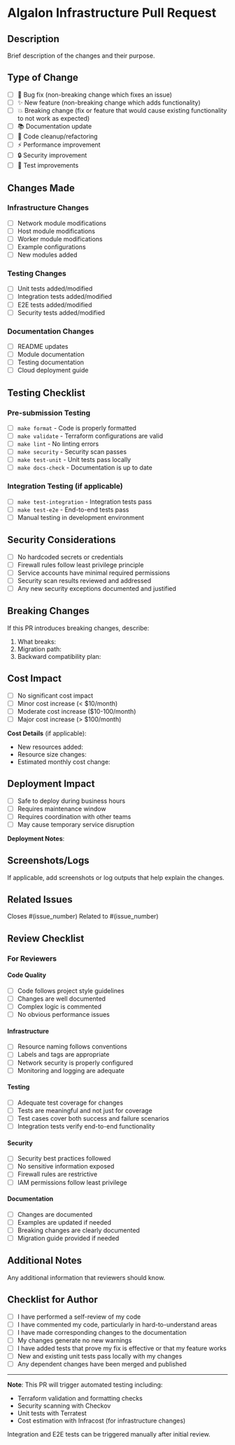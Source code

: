 # Algalon Infrastructure Pull Request

## Description

Brief description of the changes and their purpose.

## Type of Change

- [ ] 🐛 Bug fix (non-breaking change which fixes an issue)
- [ ] ✨ New feature (non-breaking change which adds functionality)
- [ ] 💥 Breaking change (fix or feature that would cause existing functionality to not work as expected)
- [ ] 📚 Documentation update
- [ ] 🧹 Code cleanup/refactoring
- [ ] ⚡ Performance improvement
- [ ] 🔒 Security improvement
- [ ] 🧪 Test improvements

## Changes Made

### Infrastructure Changes
- [ ] Network module modifications
- [ ] Host module modifications
- [ ] Worker module modifications
- [ ] Example configurations
- [ ] New modules added

### Testing Changes
- [ ] Unit tests added/modified
- [ ] Integration tests added/modified
- [ ] E2E tests added/modified
- [ ] Security tests added/modified

### Documentation Changes
- [ ] README updates
- [ ] Module documentation
- [ ] Testing documentation
- [ ] Cloud deployment guide

## Testing Checklist

### Pre-submission Testing
- [ ] `make format` - Code is properly formatted
- [ ] `make validate` - Terraform configurations are valid
- [ ] `make lint` - No linting errors
- [ ] `make security` - Security scan passes
- [ ] `make test-unit` - Unit tests pass locally
- [ ] `make docs-check` - Documentation is up to date

### Integration Testing (if applicable)
- [ ] `make test-integration` - Integration tests pass
- [ ] `make test-e2e` - End-to-end tests pass
- [ ] Manual testing in development environment

## Security Considerations

- [ ] No hardcoded secrets or credentials
- [ ] Firewall rules follow least privilege principle
- [ ] Service accounts have minimal required permissions
- [ ] Security scan results reviewed and addressed
- [ ] Any new security exceptions documented and justified

## Breaking Changes

If this PR introduces breaking changes, describe:

1. What breaks:
2. Migration path:
3. Backward compatibility plan:

## Cost Impact

- [ ] No significant cost impact
- [ ] Minor cost increase (< $10/month)
- [ ] Moderate cost increase ($10-100/month)
- [ ] Major cost increase (> $100/month)

**Cost Details** (if applicable):
- New resources added:
- Resource size changes:
- Estimated monthly cost change:

## Deployment Impact

- [ ] Safe to deploy during business hours
- [ ] Requires maintenance window
- [ ] Requires coordination with other teams
- [ ] May cause temporary service disruption

**Deployment Notes**:

## Screenshots/Logs

If applicable, add screenshots or log outputs that help explain the changes.

## Related Issues

Closes #(issue_number)
Related to #(issue_number)

## Review Checklist

### For Reviewers

#### Code Quality
- [ ] Code follows project style guidelines
- [ ] Changes are well documented
- [ ] Complex logic is commented
- [ ] No obvious performance issues

#### Infrastructure
- [ ] Resource naming follows conventions
- [ ] Labels and tags are appropriate
- [ ] Network security is properly configured
- [ ] Monitoring and logging are adequate

#### Testing
- [ ] Adequate test coverage for changes
- [ ] Tests are meaningful and not just for coverage
- [ ] Test cases cover both success and failure scenarios
- [ ] Integration tests verify end-to-end functionality

#### Security
- [ ] Security best practices followed
- [ ] No sensitive information exposed
- [ ] Firewall rules are restrictive
- [ ] IAM permissions follow least privilege

#### Documentation
- [ ] Changes are documented
- [ ] Examples are updated if needed
- [ ] Breaking changes are clearly documented
- [ ] Migration guide provided if needed

## Additional Notes

Any additional information that reviewers should know.

## Checklist for Author

- [ ] I have performed a self-review of my code
- [ ] I have commented my code, particularly in hard-to-understand areas
- [ ] I have made corresponding changes to the documentation
- [ ] My changes generate no new warnings
- [ ] I have added tests that prove my fix is effective or that my feature works
- [ ] New and existing unit tests pass locally with my changes
- [ ] Any dependent changes have been merged and published

---

**Note**: This PR will trigger automated testing including:
- Terraform validation and formatting checks
- Security scanning with Checkov
- Unit tests with Terratest
- Cost estimation with Infracost (for infrastructure changes)

Integration and E2E tests can be triggered manually after initial review.